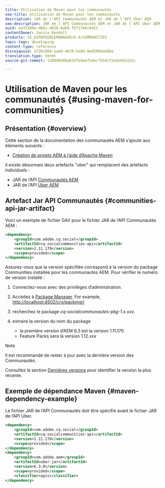 ```yaml
---
title: Utilisation de Maven pour les communautés
seo-title: Utilisation de Maven pour les communautés
description: JAR de l’API Communautés AEM et JAR de l’API Uber AEM
seo-description: JAR de l’API Communautés AEM et JAR de l’API Uber AEM
uuid: ea37a89a-db6c-4018-8ab9-f5717e6c0421
contentOwner: Janice Kendall
products: SG_EXPERIENCEMANAGER/6.4/COMMUNITIES
topic-tags: developing
content-type: reference
discoiquuid: a726c904-aadd-4678-be84-9e05808ab8be
translation-type: tm+mt
source-git-commit: 13d890d08a032fe4eef1dac793dcf2a3e682a52c

---
```



# Utilisation de Maven pour les communautés {#using-maven-for-communities}

## Présentation {#overview}

Cette section de la documentation des communautés AEM s’ajoute aux éléments suivants :

* [Création de projets AEM à l’aide d’Apache Maven](../../help/sites-developing/ht-projects-maven.md)

Il existe désormais deux artefacts &quot;uber&quot; qui remplacent des artefacts individuels :

* JAR de l’API [Communautés AEM](#communities-api-jar-artifact)
* JAR de l’API [Uber AEM](../../help/sites-developing/ht-projects-maven.md#what-is-the-uberjar)

## Artefact Jar API Communautés {#communities-api-jar-artifact}

Voici un exemple de fichier GAV pour le fichier JAR de l’API Communautés AEM :

```xml
<dependency>
    <groupId>com.adobe.cq.social</groupId>
    <artifactId>cq-socialcommunities-api</artifactId>
    <version>1.11.170</version>
    <scope>provided</scope>
</dependency>
```

Assurez-vous que la version spécifiée correspond à la version du package Communities installée pour les communautés AEM. Pour vérifier le numéro de version installé :

1. Connectez-vous avec des privilèges d’administration.
2. Accédez à [Package Manager](../../help/sites-administering/package-manager.md). For example, [http://localhost:4502/crx/packmgr/](http://localhost:4502/crx/packmgr/)

3. recherchez le package *cq-socialcommunautés-pkg-1.x.xxx.*
4. extraire la version du nom du package
   * la première version d’AEM 6.3 est la version 1.11.170
   * Feature Packs sera la version 1.12.xxx

>[!NOTE]
>
>Il est recommandé de rester à jour avec la dernière version des Communautés.
>
>Consultez la section [Dernières versions](deploy-communities.md#latest-releases) pour identifier la version la plus récente.

## Exemple de dépendance Maven {#maven-dependency-example}

Le fichier JAR de l’API Communautés doit être spécifié avant le fichier JAR de l’API Uber.

```xml
<dependency>
    <groupId>com.adobe.cq.social</groupId>
    <artifactId>cq-socialcommunities-api</artifactId>
    <version>1.11.170</version>
    <scope>provided</scope>
</dependency>
<dependency>
    <groupId>com.adobe.aem</groupId>
    <artifactId>uber-jar</artifactId>
    <version>6.3.0</version>
    <scope>provided</scope>
    <classifier>apis</classifier>
</dependency>
```
